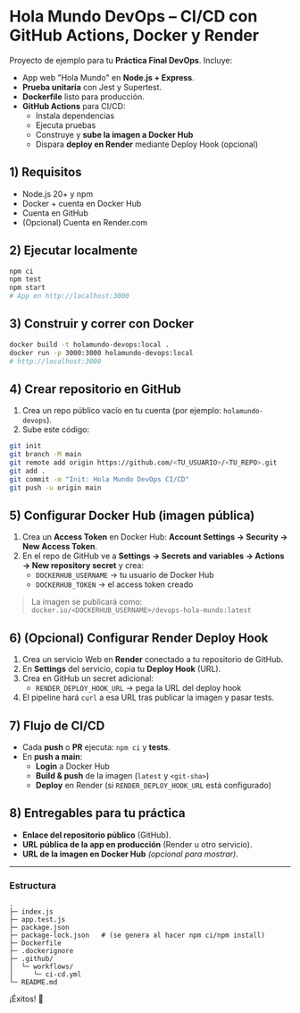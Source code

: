 # Hola Mundo DevOps – CI/CD con GitHub Actions, Docker y Render

Proyecto de ejemplo para tu **Práctica Final DevOps**. Incluye:
- App web "Hola Mundo" en **Node.js + Express**.
- **Prueba unitaria** con Jest y Supertest.
- **Dockerfile** listo para producción.
- **GitHub Actions** para CI/CD:
  - Instala dependencias
  - Ejecuta pruebas
  - Construye y **sube la imagen a Docker Hub**
  - Dispara **deploy en Render** mediante Deploy Hook (opcional)

## 1) Requisitos
- Node.js 20+ y npm
- Docker + cuenta en Docker Hub
- Cuenta en GitHub
- (Opcional) Cuenta en Render.com

## 2) Ejecutar localmente
```bash
npm ci
npm test
npm start
# App en http://localhost:3000
```

## 3) Construir y correr con Docker
```bash
docker build -t holamundo-devops:local .
docker run -p 3000:3000 holamundo-devops:local
# http://localhost:3000
```

## 4) Crear repositorio en GitHub
1. Crea un repo público vacío en tu cuenta (por ejemplo: `holamundo-devops`).
2. Sube este código:
```bash
git init
git branch -M main
git remote add origin https://github.com/<TU_USUARIO>/<TU_REPO>.git
git add .
git commit -m "Init: Hola Mundo DevOps CI/CD"
git push -u origin main
```

## 5) Configurar Docker Hub (imagen pública)
1. Crea un **Access Token** en Docker Hub: **Account Settings → Security → New Access Token**.
2. En el repo de GitHub ve a **Settings → Secrets and variables → Actions → New repository secret** y crea:
   - `DOCKERHUB_USERNAME` → tu usuario de Docker Hub
   - `DOCKERHUB_TOKEN` → el access token creado

> La imagen se publicará como: `docker.io/<DOCKERHUB_USERNAME>/devops-hola-mundo:latest`

## 6) (Opcional) Configurar Render Deploy Hook
1. Crea un servicio Web en **Render** conectado a tu repositorio de GitHub.
2. En **Settings** del servicio, copia tu **Deploy Hook** (URL).
3. Crea en GitHub un secret adicional:
   - `RENDER_DEPLOY_HOOK_URL` → pega la URL del deploy hook
4. El pipeline hará `curl` a esa URL tras publicar la imagen y pasar tests.

## 7) Flujo de CI/CD
- Cada **push** o **PR** ejecuta: `npm ci` y **tests**.
- En **push a main**:
  - **Login** a Docker Hub
  - **Build & push** de la imagen (`latest` y `<git-sha>`)
  - **Deploy** en Render (si `RENDER_DEPLOY_HOOK_URL` está configurado)

## 8) Entregables para tu práctica
- **Enlace del repositorio público** (GitHub).
- **URL pública de la app en producción** (Render u otro servicio).
- **URL de la imagen en Docker Hub** *(opcional para mostrar)*.

---

### Estructura
```
.
├─ index.js
├─ app.test.js
├─ package.json
├─ package-lock.json   # (se genera al hacer npm ci/npm install)
├─ Dockerfile
├─ .dockerignore
├─ .github/
│  └─ workflows/
│     └─ ci-cd.yml
└─ README.md
```

¡Éxitos! 🚀
 
  
  
 